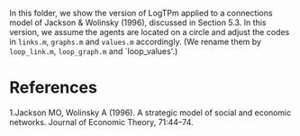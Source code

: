 In this folder, we show the version of LogTPm applied to a connections model of Jackson & Wolinsky (1996), discussed in Section 5.3. In this version, we assume the agents are located on a circle and adjust the codes in `links.m`, `graphs.m` and `values.m` accordingly. (We rename them by `loop_link.m`, `loop_graph.m` and `loop_values'.) 

# References
1.Jackson MO, Wolinsky A (1996). A strategic model of social and economic networks. Journal of Economic Theory, 71:44–74.
